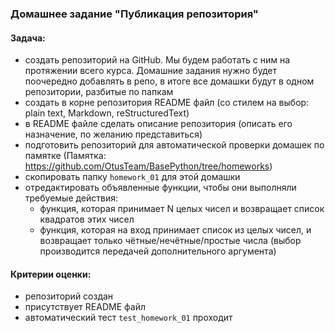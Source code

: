 
### Домашнее задание "Публикация репозитория"
#### Задача:
- создать репозиторий на GitHub. Мы будем работать с ним на протяжении всего курса. Домашние задания нужно будет поочередно добавлять в репо, в итоге все домашки будут в одном репозитории, разбитые по папкам
- создать в корне репозитория README файл (со стилем на выбор: plain text, Markdown, reStructuredText)
- в README файле сделать описание репозитория (описать его назначение, по желанию представиться)
- подготовить репозиторий для автоматической проверки домашек по памятке (Памятка: https://github.com/OtusTeam/BasePython/tree/homeworks)
- скопировать папку `homework_01` для этой домашки
- отредактировать объявленные функции, чтобы они выполняли требуемые действия:
    - функция, которая принимает N целых чисел и возвращает список квадратов этих чисел
    - функция, которая на вход принимает список из целых чисел, и возвращает только чётные/нечётные/простые числа (выбор производится передачей дополнительного аргумента)
#### Критерии оценки:
- репозиторий создан
- присутствует README файл
- автоматический тест `test_homework_01` проходит
